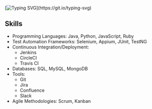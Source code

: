 
[![Typing SVG](https://readme-typing-svg.demolab.com/?lines=HI!+My+name+is+Ziyoda!;I'm+SDET+%F0%9F%91%A9%F0%9F%8F%BB%E2%80%8D%F0%9F%92%BB;)](https://git.io/typing-svg)







<!-- - 🔭 I’m currently working on ...
- 🌱 I’m currently learning ...
- 👯 I’m looking to collaborate on ...
- 🤔 I’m looking for help with ...
- 💬 Ask me about ...
- 📫 How to reach me: ...
- 😄 Pronouns: ...
- ⚡ Fun fact: ... -->

## Skills

- Programming Languages: Java, Python, JavaScript, Ruby
- Test Automation Frameworks: Selenium, Appium, JUnit, TestNG
- Continuous Integration/Deployment: 
  - <i class="fab fa-jenkins"></i> Jenkins
  - <i class="fab fa-circleci"></i> CircleCI
  - <i class="fab fa-travis"></i> Travis CI
- Databases: SQL, MySQL, MongoDB
- Tools: 
  - <i class="fab fa-git"></i> Git
  - <i class="fab fa-jira"></i> Jira
  - <i class="fab fa-confluence"></i> Confluence
  - <i class="fab fa-slack"></i> Slack
- Agile Methodologies: Scrum, Kanban
